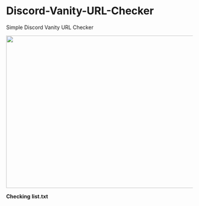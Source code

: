 # Discord-Vanity-URL-Checker

Simple Discord Vanity URL Checker

<img src="https://cdn.discordapp.com/attachments/904374774770311209/1026115529699758172/unknown.png" height="412" width="520" >

**Checking** **list.txt**
